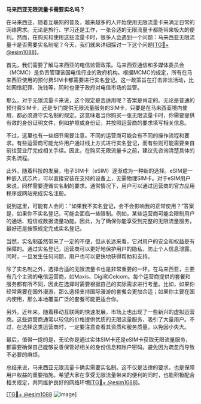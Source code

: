 **马来西亚无限流量卡需要实名吗？**

在马来西亚，随着互联网的普及，越来越多的人开始使用无限流量卡来满足日常的网络需求。无论是旅行、学习还是工作，一张合适的无限流量卡都能带来极大的便利。然而，在购买和使用这些流量卡时，很多人会遇到一个问题：马来西亚无限流量卡是否需要实名制呢？今天，我们就来详细探讨一下这个问题[[TG💪+ @esim1088](https://t.me/s/esim1088)]。

首先，我们需要了解马来西亚的电信监管政策。马来西亚通信和多媒体委员会（MCMC）是负责管理该国电信行业的政府机构。根据MCMC的规定，所有在马来西亚使用的预付费SIM卡都需要进行实名登记。这一政策旨在打击非法活动，比如网络犯罪、洗钱等，同时也便于政府对电信市场的监管。

那么，对于无限流量卡来说，这个规定是否适用呢？答案是肯定的。无论是普通的预付费SIM卡，还是专门提供无限流量服务的SIM卡，只要是在马来西亚境内使用，都必须遵守实名制的规定。这意味着当你购买一张无限流量卡时，你需要提供有效的身份证明文件，例如护照或身份证，并按照运营商的要求填写相关信息。

不过，这里也有一些细节需要注意。不同的运营商可能会有不同的操作流程和要求。有些运营商可能允许用户通过线上方式进行实名登记，而有些则可能需要亲自前往营业厅完成相关手续。因此，在购买无限流量卡之前，建议先咨询清楚具体的实名流程。

此外，随着科技的发展，电子SIM卡（eSIM）逐渐成为一种新的选择。eSIM是一种嵌入式芯片，可以直接安装在支持的设备上，无需物理SIM卡。对于eSIM用户来说，同样需要遵循实名制的要求。通常情况下，用户可以通过运营商的官方应用程序或网站完成实名注册。

说到这里，可能有人会问：“如果我不实名登记，会不会影响我的正常使用？”答案是，如果你不实名登记，可能会面临一些限制。例如，某些运营商可能会限制用户的通话、短信或数据流量功能。因此，为了确保你能享受到完整的无限流量服务，最好还是按照规定完成实名登记。

当然，实名制虽然带来了一定的不便，但从长远来看，它对用户的安全和权益是有保障的。通过实名登记，运营商可以更好地保护用户的隐私，防止个人信息泄露。同时，一旦发生任何问题，用户也可以更快地获得帮助和支持。

除了实名制之外，选择合适的无限流量卡也是非常重要的一环。在马来西亚，主要有几个主流的电信运营商，如Maxis、Digi和Celcom。每个运营商提供的套餐和服务都有所不同，因此在选择时需要根据自己的实际需求进行考量。比如，如果你经常需要在国外漫游，那么选择支持国际漫游的套餐会更加合适；如果你主要在国内使用，那么本地覆盖广泛的套餐可能更适合你。

另外，近年来，随着移动互联网的快速发展，市场上也出现了一些新兴的虚拟运营商。这些运营商通常以较低的价格提供优质的无限流量服务，吸引了大量用户。不过，在选择这类运营商时，一定要注意查看其资质和服务质量，以免因小失大。

最后，值得一提的是，无论你是通过实体SIM卡还是eSIM卡获取无限流量服务，都需要确保自己能够妥善保管好相关的身份信息和账户密码。避免因为疏忽而导致不必要的麻烦。

总结来说，马来西亚无限流量卡确实需要实名制。这不仅是法律的要求，也是保障用户权益的重要措施。希望大家在享受无限流量带来的便利的同时，也能积极配合相关规定，共同维护良好的网络环境[[TG💪+ @esim1088](https://t.me/s/esim1088)]。

[[TG💪+ @esim1088](https://t.me/s/esim1088) ![Image](https://i.postimg.cc/4NQfJmqS/Snipaste-2025-05-13-00-14-12.png)]